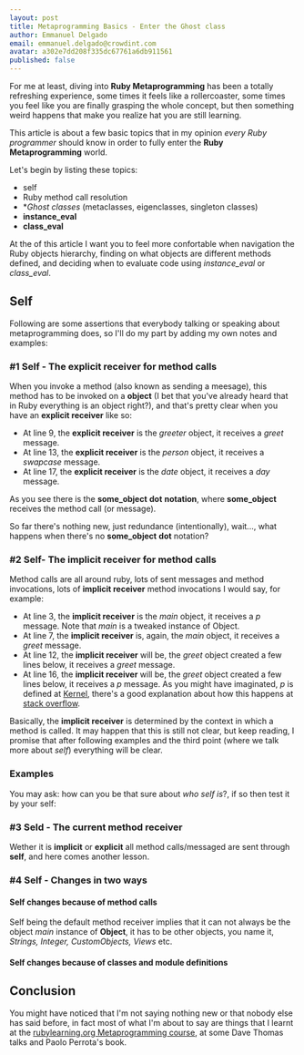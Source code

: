 ```yaml
---
layout: post
title: Metaprogramming Basics - Enter the Ghost class
author: Emmanuel Delgado
email: emmanuel.delgado@crowdint.com
avatar: a302e7dd208f335dc67761a6db911561
published: false
---
```


For me at least, diving into **Ruby Metaprogramming** has been a totally refreshing experience,
some times it feels like a rollercoaster, some times you feel like you are finally grasping the 
whole concept, but then something weird happens that make you realize hat you are still 
learning.

This article is about a few basic topics that in my opinion *every Ruby programmer* should know in order 
to fully enter the **Ruby Metaprogramming** world.

Let's begin by listing these topics:

* self
* Ruby method call resolution
* **Ghost classes* (metaclasses, eigenclasses, singleton classes)
* **instance_eval**
* **class_eval**

At the of this article I want you to feel more confortable when navigation the Ruby objects hierarchy,
finding on what objects are different methods defined, and deciding when to evaluate code using
*instance_eval* or *class_eval*.



## Self ##
Following are some assertions that everybody talking or speaking about metaprogramming does,
so I'll do my part by adding my own notes and examples:


### #1 Self - The explicit receiver for method calls ###
When you invoke a method (also known as sending a meesage), this method has to be invoked
on a **object** (I bet that you've already heard that in Ruby everything is an object right?),
and that's pretty clear when you have an **explicit receiver** like so:

<script src="https://gist.github.com/702312.js?file=explicit_greeter.rb"></script>

* At line 9, the **explicit receiver** is the *greeter* object, it receives a *greet* message.
* At line 13, the **explicit receiver** is the *person* object, it receives a *swapcase* message.
* At line 17, the **explicit receiver** is the *date* object, it receives a *day*  message.

As you see there is the **some_object** **dot** **notation**, where **some_object** receives
the method call (or message).

So far there's nothing new, just redundance (intentionally), wait..., what happens when there's no
**some_object** **dot** notation?


### #2 Self- The implicit receiver for method calls ###
Method calls are all around ruby, lots of sent messages and method invocations, lots of
**implicit receiver** method invocations I would say, for example:

<script src="https://gist.github.com/702312.js?file=implicit_greeter.rb"></script>

* At line 3, the **implicit receiver** is the *main* object, it receives a *p* message. Note 
  that *main* is a tweaked instance of Object.
* At line 7, the **implicit receiver** is, again, the *main* object, it receives a *greet* message.
* At line 12, the **implicit receiver** will be, the *greet* object created a few lines below, it 
  receives a *greet* message.
* At line 16, the **implicit receiver** will be, the *greet* object created a few lines below, it 
  receives a *p* message. As you might have imaginated, *p* is defined at [Kernel](http://www.ruby-doc.org/core-1.8.7/classes/Kernel.html#M001112),
  there's a good explanation about how this happens at [stack overflow](http://stackoverflow.com/questions/1758284/what-is-p-in-ruby).

Basically, the **implicit receiver** is determined by the context in which a method is called. It
may happen that this is still not clear, but keep reading, I promise that after following examples
and the third point (where we talk more about *self*) everything will be clear.


### Examples ###
You may ask: how can you be that sure about *who self is*?, if so then test it by your self:

<script src="https://gist.github.com/702312.js?file=explicit_greeter_self_output.rb.rb"></script>
<script src="https://gist.github.com/702312.js?file=implicit_greeter_self_output.rb.rb"></script>


### #3 Seld - The current method receiver ###
Wether it is **implicit** or **explicit** all method calls/messaged are sent through **self**, and here
comes another lesson.

### #4 Self - Changes in two ways  ###

#### Self changes because of method calls ####
Self being the default method receiver implies that it can not always be the object *main* instance of
**Object**, it has to be other objects, you name it, *Strings, Integer, CustomObjects, Views* etc.

#### Self changes because of classes and module definitions ####







## Conclusion ##
You might have noticed that I'm not saying nothing new or that nobody else has said before, in fact most of what
I'm about to say are things that I learnt at the [rubylearning.org Metaprogramming course](http://rubylearning.org),
at some Dave Thomas talks and Paolo Perrota's book.

